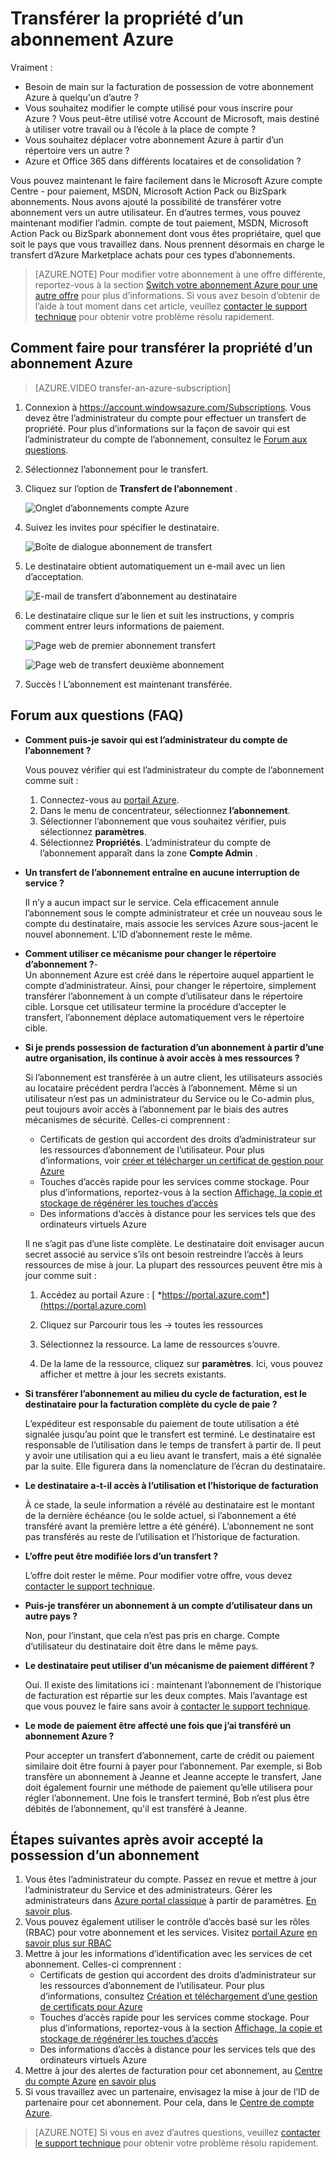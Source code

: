 <properties
   pageTitle="Transférer la propriété d’un abonnement Azure | Microsoft Azure"
   description="Le transfert d’un abonnement Azure à un autre utilisateur et certains fréquemment posées (FAQ) sur le processus"
   services=""
   documentationCenter=""
   authors="genlin"
   manager="stevenpo"
   editor=""
   tags="billing,top-support-issue"/>

<tags
   ms.service="billing"
   ms.workload="na"
   ms.tgt_pltfrm="na"
   ms.devlang="na"
   ms.topic="article"
   ms.date="10/10/2016"
   ms.author="genli"/>

# <a name="transferring-ownership-of-an-azure-subscription"></a>Transférer la propriété d’un abonnement Azure

Vraiment :

- Besoin de main sur la facturation de possession de votre abonnement Azure à quelqu'un d’autre ?
- Vous souhaitez modifier le compte utilisé pour vous inscrire pour Azure ? Vous peut-être utilisé votre Account de Microsoft, mais destiné à utiliser votre travail ou à l’école à la place de compte ?
- Vous souhaitez déplacer votre abonnement Azure à partir d’un répertoire vers un autre ?
- Azure et Office 365 dans différents locataires et de consolidation ?

Vous pouvez maintenant le faire facilement dans le Microsoft Azure compte Centre - pour paiement, MSDN, Microsoft Action Pack ou BizSpark abonnements.  Nous avons ajouté la possibilité de transférer votre abonnement vers un autre utilisateur. En d’autres termes, vous pouvez maintenant modifier l’admin. compte de tout paiement, MSDN, Microsoft Action Pack ou BizSpark abonnement dont vous êtes propriétaire, quel que soit le pays que vous travaillez dans. Nous prennent désormais en charge le transfert d’Azure Marketplace achats pour ces types d’abonnements.

> [AZURE.NOTE] Pour modifier votre abonnement à une offre différente, reportez-vous à la section [Switch votre abonnement Azure pour une autre offre](billing-how-to-switch-azure-offer.md) pour plus d’informations. Si vous avez besoin d’obtenir de l’aide à tout moment dans cet article, veuillez [contacter le support technique](https://portal.azure.com/?#blade/Microsoft_Azure_Support/HelpAndSupportBlade) pour obtenir votre problème résolu rapidement.

## <a name="how-to-transfer-ownership-of-an-azure-subscription"></a>Comment faire pour transférer la propriété d’un abonnement Azure

> [AZURE.VIDEO transfer-an-azure-subscription]

1.  Connexion à <https://account.windowsazure.com/Subscriptions>. Vous devez être l’administrateur du compte pour effectuer un transfert de propriété. Pour plus d’informations sur la façon de savoir qui est l’administrateur du compte de l’abonnement, consultez le [Forum aux questions](#faq).

2.  Sélectionnez l’abonnement pour le transfert.

3.  Cliquez sur l’option de **Transfert de l’abonnement** .

    ![Onglet d’abonnements compte Azure](./media/billing-subscription-transfer/image1.png)

4.  Suivez les invites pour spécifier le destinataire.

    ![Boîte de dialogue abonnement de transfert](./media/billing-subscription-transfer/image2.PNG)

5.  Le destinataire obtient automatiquement un e-mail avec un lien d’acceptation.

    ![E-mail de transfert d’abonnement au destinataire](./media/billing-subscription-transfer/image3.png)

6.  Le destinataire clique sur le lien et suit les instructions, y compris comment entrer leurs informations de paiement.

    ![Page web de premier abonnement transfert](./media/billing-subscription-transfer/image4.png)

    ![Page web de transfert deuxième abonnement](./media/billing-subscription-transfer/image5.png)

7. Succès ! L’abonnement est maintenant transférée.

<a id="faq"></a>
## <a name="frequently-asked-questions-faq"></a>Forum aux questions (FAQ)

-   **Comment puis-je savoir qui est l’administrateur du compte de l’abonnement ?**

    Vous pouvez vérifier qui est l’administrateur du compte de l’abonnement comme suit :

    1. Connectez-vous au [portail Azure](https://portal.azure.com).
    2. Dans le menu de concentrateur, sélectionnez **l’abonnement**.
    3. Sélectionner l’abonnement que vous souhaitez vérifier, puis sélectionnez **paramètres**.
    4. Sélectionnez **Propriétés**. L’administrateur du compte de l’abonnement apparaît dans la zone **Compte Admin** .  

-   **Un transfert de l’abonnement entraîne en aucune interruption de service ?**

    Il n’y a aucun impact sur le service. Cela efficacement annule l’abonnement sous le compte administrateur et crée un nouveau sous le compte du destinataire, mais associe les services Azure sous-jacent le nouvel abonnement. L’ID d’abonnement reste le même.

-   **Comment utiliser ce mécanisme pour changer le répertoire d’abonnement ?**-   
    Un abonnement Azure est créé dans le répertoire auquel appartient le compte d’administrateur. Ainsi, pour changer le répertoire, simplement transférer l’abonnement à un compte d’utilisateur dans le répertoire cible. Lorsque cet utilisateur termine la procédure d’accepter le transfert, l’abonnement déplace automatiquement vers le répertoire cible.

-   **Si je prends possession de facturation d’un abonnement à partir d’une autre organisation, ils continue à avoir accès à mes ressources ?**

    Si l’abonnement est transférée à un autre client, les utilisateurs associés au locataire précédent perdra l’accès à l’abonnement. Même si un utilisateur n’est pas un administrateur du Service ou le Co-admin plus, peut toujours avoir accès à l’abonnement par le biais des autres mécanismes de sécurité. Celles-ci comprennent :
    - Certificats de gestion qui accordent des droits d’administrateur sur les ressources d’abonnement de l’utilisateur. Pour plus d’informations, voir [créer et télécharger un certificat de gestion pour Azure](https://msdn.microsoft.com/library/azure/gg551722.aspx)
    -   Touches d’accès rapide pour les services comme stockage. Pour plus d’informations, reportez-vous à la section [Affichage, la copie et stockage de régénérer les touches d’accès](storage-create-storage-account.md#view-copy-and-regenerate-storage-access-keys)
    -   Des informations d’accès à distance pour les services tels que des ordinateurs virtuels Azure

    Il ne s’agit pas d’une liste complète. Le destinataire doit envisager aucun secret associé au service s’ils ont besoin restreindre l’accès à leurs ressources de mise à jour. La plupart des ressources peuvent être mis à jour comme suit :

    1.   Accédez au portail Azure : [ *https://portal.azure.com*](https://portal.azure.com)

    2.    Cliquez sur Parcourir tous les -&gt; toutes les ressources

    3.    Sélectionnez la ressource. La lame de ressources s’ouvre.

    4.    De la lame de la ressource, cliquez sur **paramètres**. Ici, vous pouvez afficher et mettre à jour les secrets existants.


-   **Si transférer l’abonnement au milieu du cycle de facturation, est le destinataire pour la facturation complète du cycle de paie ?**

    L’expéditeur est responsable du paiement de toute utilisation a été signalée jusqu’au point que le transfert est terminé. Le destinataire est responsable de l’utilisation dans le temps de transfert à partir de. Il peut y avoir une utilisation qui a eu lieu avant le transfert, mais a été signalée par la suite. Elle figurera dans la nomenclature de l’écran du destinataire.

-   **Le destinataire a-t-il accès à l’utilisation et l’historique de facturation**

    À ce stade, la seule information a révélé au destinataire est le montant de la dernière échéance (ou le solde actuel, si l’abonnement a été transféré avant la première lettre a été généré). L’abonnement ne sont pas transférés au reste de l’utilisation et l’historique de facturation.

-   **L’offre peut être modifiée lors d’un transfert ?**

    L’offre doit rester le même. Pour modifier votre offre, vous devez [contacter le support technique](http://go.microsoft.com/fwlink/?LinkID=619338).

-   **Puis-je transférer un abonnement à un compte d’utilisateur dans un autre pays ?**

    Non, pour l’instant, que cela n’est pas pris en charge. Compte d’utilisateur du destinataire doit être dans le même pays.

-   **Le destinataire peut utiliser d’un mécanisme de paiement différent ?**

    Oui. Il existe des limitations ici : maintenant l’abonnement de l’historique de facturation est répartie sur les deux comptes. Mais l’avantage est que vous pouvez le faire sans avoir à [contacter le support technique](http://go.microsoft.com/fwlink/?LinkID=619338).

-   **Le mode de paiement être affecté une fois que j’ai transféré un abonnement Azure ?**

    Pour accepter un transfert d’abonnement, carte de crédit ou paiement similaire doit être fourni à payer pour l’abonnement. Par exemple, si Bob transfère un abonnement à Jeanne et Jeanne accepte le transfert, Jane doit également fournir une méthode de paiement qu’elle utilisera pour régler l’abonnement. Une fois le transfert terminé, Bob n’est plus être débités de l’abonnement, qu'il est transféré à Jeanne.

## <a name="next-steps-after-accepting-ownership-of-a-subscription"></a>Étapes suivantes après avoir accepté la possession d’un abonnement

1. Vous êtes l’administrateur du compte. Passez en revue et mettre à jour l’administrateur du Service et des administrateurs. Gérer les administrateurs dans [Azure portal classique](https://manage.windowsazure.com) à partir de paramètres. [En savoir plus](http://go.microsoft.com/fwlink/?LinkID=533293).
2. Vous pouvez également utiliser le contrôle d’accès basé sur les rôles (RBAC) pour votre abonnement et les services. Visitez [portail Azure](https://portal.azure.com) [en savoir plus sur RBAC](http://go.microsoft.com/fwlink/?LinkID=544802)
3. Mettre à jour les informations d’identification avec les services de cet abonnement. Celles-ci comprennent :
    - Certificats de gestion qui accordent des droits d’administrateur sur les ressources d’abonnement de l’utilisateur. Pour plus d’informations, consultez [Création et téléchargement d’une gestion de certificats pour Azure](https://msdn.microsoft.com/library/azure/gg551722.aspx)
    -   Touches d’accès rapide pour les services comme stockage. Pour plus d’informations, reportez-vous à la section [Affichage, la copie et stockage de régénérer les touches d’accès](storage-create-storage-account.md#view-copy-and-regenerate-storage-access-keys)
    -   Des informations d’accès à distance pour les services tels que des ordinateurs virtuels Azure
4. Mettre à jour des alertes de facturation pour cet abonnement, au [Centre du compte Azure](https://account.windowsazure.com/Subscriptions)  [en savoir plus](http://go.microsoft.com/fwlink/?LinkID=533292)
5.  Si vous travaillez avec un partenaire, envisagez la mise à jour de l’ID de partenaire pour cet abonnement. Pour cela, dans le [Centre de compte Azure](https://account.windowsazure.com/Subscriptions).

> [AZURE.NOTE] Si vous en avez d’autres questions, veuillez [contacter le support technique](https://portal.azure.com/?#blade/Microsoft_Azure_Support/HelpAndSupportBlade) pour obtenir votre problème résolu rapidement.
